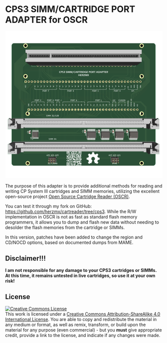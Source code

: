 # CPS3 SIMM/CARTRIDGE PORT ADAPTER for OSCR

![system](CPS3-OSCR.png)

The purpose of this adapter is to provide additional methods for reading and writing CP System III cartridges and SIMM memories, utilizing the excellent open-source project [Open Source Cartridge Reader (OSCR)](https://github.com/herzmx/cartreader/).

You can test it through my fork on GitHub: https://github.com/herzmx/cartreader/tree/cps3. While the R/W implementation in OSCR is not as fast as standard flash memory programmers, it allows you to dump and flash new data without needing to desolder the flash memories from the cartridge or SIMMs.

In this version, patches have been added to change the region and CD/NOCD options, based on documented dumps from MAME.


## Disclaimer!!!

**I am not responsible for any damage to your CPS3 cartridges or SIMMs. At this time, it remains untested in live cartridges, so use it at your own risk!**

## License
<a rel="license" href="http://creativecommons.org/licenses/by-sa/4.0/"><img alt="Creative Commons License" style="border-width:0" src="https://i.creativecommons.org/l/by-sa/4.0/80x15.png" /></a><br />This work is licensed under a <a rel="license" href="http://creativecommons.org/licenses/by-sa/4.0/">Creative Commons Attribution-ShareAlike 4.0 International License</a>. You are able to copy and redistribute the material in any medium or format, as well as remix, transform, or build upon the material for any purpose (even commercial) - but you **must** give appropriate credit, provide a link to the license, and indicate if any changes were made.
